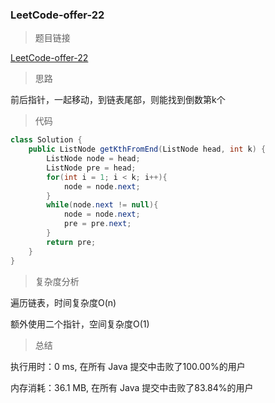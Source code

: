 ### LeetCode-offer-22

> 题目链接

[LeetCode-offer-22](https://leetcode-cn.com/problems/lian-biao-zhong-dao-shu-di-kge-jie-dian-lcof/)

> 思路

前后指针，一起移动，到链表尾部，则能找到倒数第k个

> 代码

```java
class Solution {
    public ListNode getKthFromEnd(ListNode head, int k) {
        ListNode node = head;
        ListNode pre = head;
        for(int i = 1; i < k; i++){
            node = node.next;
        }
        while(node.next != null){
            node = node.next;
            pre = pre.next;
        }
        return pre;
    }
}
```

> 复杂度分析

遍历链表，时间复杂度O(n)

额外使用二个指针，空间复杂度O(1)

> 总结

执行用时：0 ms, 在所有 Java 提交中击败了100.00%的用户

内存消耗：36.1 MB, 在所有 Java 提交中击败了83.84%的用户
